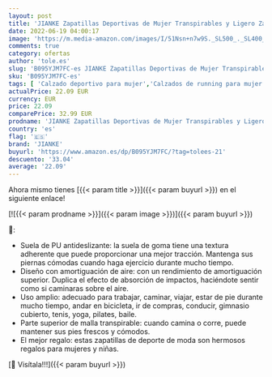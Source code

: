 ```yaml
---
layout: post
title: 'JIANKE Zapatillas Deportivas de Mujer Transpirables y Ligero Zapatos de Malla Cojín de Aire Antideslizantes Shekers Azul Rojo  42 EU'
date: 2022-06-19 04:00:17
image: 'https://m.media-amazon.com/images/I/51Nsn+n7w9S._SL500_._SL400_.jpg'
comments: true
category: ofertas
author: 'tole.es'
slug: 'B095YJM7FC-es JIANKE Zapatillas Deportivas de Mujer Transpirables y...'
sku: 'B095YJM7FC-es'
tags: [ 'Calzado deportivo para mujer','Calzados de running para mujer','Calzados para correr en asfalto para mujer','Zapatillas y calzado deportivo para mujer','Zapatos','Zapatos para mujer','Zapatos y complementos','jianke','zapatos','🇪🇸', ]
actualPrice: 22.09 EUR
currency: EUR
price: 22.09
comparePrice: 32.99 EUR
prodname: 'JIANKE Zapatillas Deportivas de Mujer Transpirables y Ligero Zapatos de Malla Cojín de Aire Antideslizantes Shekers Azul Rojo  42 EU'
country: 'es'
flag: '🇪🇸'
brand: 'JIANKE'
buyurl: 'https://www.amazon.es/dp/B095YJM7FC/?tag=tolees-21'
descuento: '33.04'
average: '22.09'
---
```


Ahora mismo tienes [{{< param title >}}]({{< param buyurl >}}) en el siguiente enlace!

[![{{< param prodname >}}]({{< param image >}})]({{< param buyurl >}})

🔎:

- Suela de PU antideslizante: la suela de goma tiene una textura adherente que puede proporcionar una mejor tracción. Mantenga sus piernas cómodas cuando haga ejercicio durante mucho tiempo.
- Diseño con amortiguación de aire: con un rendimiento de amortiguación superior. Duplica el efecto de absorción de impactos, haciéndote sentir como si caminaras sobre el aire.
- Uso amplio: adecuado para trabajar, caminar, viajar, estar de pie durante mucho tiempo, andar en bicicleta, ir de compras, conducir, gimnasio cubierto, tenis, yoga, pilates, baile.
- Parte superior de malla transpirable: cuando camina o corre, puede mantener sus pies frescos y cómodos.
- El mejor regalo: estas zapatillas de deporte de moda son hermosos regalos para mujeres y niñas.

[🛒 Visítala!!!]({{< param buyurl >}})

